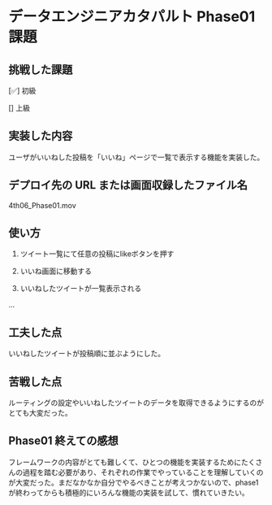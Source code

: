 # データエンジニアカタパルト Phase01 課題

## 挑戦した課題

[✅] 初級

[] 上級

## 実装した内容
ユーザがいいねした投稿を「いいね」ページで一覧で表示する機能を実装した。

## デプロイ先の URL または画面収録したファイル名
4th06_Phase01.mov

## 使い方

1. ツイート一覧にて任意の投稿にlikeボタンを押す

2. いいね画面に移動する

3. いいねしたツイートが一覧表示される

...

## 工夫した点
いいねしたツイートが投稿順に並ぶようにした。

## 苦戦した点
ルーティングの設定やいいねしたツイートのデータを取得できるようにするのがとても大変だった。

## Phase01 終えての感想
フレームワークの内容がとても難しくて、ひとつの機能を実装するためにたくさんの過程を踏む必要があり、それぞれの作業でやっていることを理解していくのが大変だった。まだなかなか自分でやるべきことが考えつかないので、phase1が終わってからも積極的にいろんな機能の実装を試して、慣れていきたい。